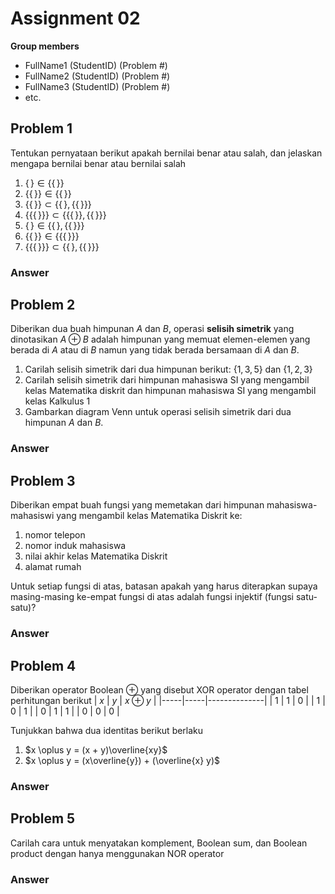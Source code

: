 # Assignment 02

**Group members**
- FullName1 (StudentID) (Problem #)
- FullName2 (StudentID) (Problem #)
- FullName3 (StudentID) (Problem #)
- etc.

## Problem 1
Tentukan pernyataan berikut apakah bernilai benar atau salah, dan jelaskan 
mengapa bernilai benar atau bernilai salah
1. $`\{\,\} \in \{ \{\,\} \}`$   
2. $`\{\{\,\}\} \in \{ \{\,\}\}`$
3. $`\{\{\,\}\} \subset \{ \{\,\}, \{ \{\,\} \} \}`$
4. $`\{\{ \{\,\}\}\} \subset \{\{\{\,\}\}, \{\{\,\}\}\}`$
5. $`\{\,\} \in \{\{\,\}, \{\{\,\}\}\}`$
6. $`\{\{\,\}\} \in \{\{\{\,\}\}\}`$
7. $`\{\{\{\,\}\}\} \subset \{\{\,\}, \{\{\,\}\}\}`$

### Answer

## Problem 2
Diberikan dua buah himpunan $A$ dan $B$, operasi **selisih simetrik**
yang dinotasikan $A \oplus B$ adalah himpunan yang memuat elemen-elemen
yang berada di $A$ atau di $B$ namun yang tidak berada bersamaan di 
$A$ dan $B$.
1. Carilah selisih simetrik dari dua himpunan berikut: $\{1, 3, 5\}$
   dan $\{1, 2, 3\}$
2. Carilah selisih simetrik dari himpunan mahasiswa SI yang mengambil 
   kelas Matematika diskrit dan himpunan mahasiswa SI yang mengambil 
   kelas Kalkulus 1
3. Gambarkan diagram Venn untuk operasi selisih simetrik dari dua 
   himpunan $A$ dan $B$.

### Answer

## Problem 3
Diberikan empat buah fungsi yang memetakan dari himpunan mahasiswa-mahasiswi
yang mengambil kelas Matematika Diskrit ke:
1. nomor telepon
2. nomor induk mahasiswa
3. nilai akhir kelas Matematika Diskrit
4. alamat rumah

Untuk setiap fungsi di atas, batasan apakah yang harus diterapkan supaya 
masing-masing ke-empat fungsi di atas adalah fungsi injektif (fungsi 
satu-satu)?
### Answer

## Problem 4
Diberikan operator Boolean $\oplus$ yang disebut XOR operator dengan 
tabel perhitungan berikut
| $x$ | $y$ | $x \oplus y$ |
|-----|-----|--------------|
| 1   | 1   | 0            |
| 1   | 0   | 1            |
| 0   | 1   | 1            |
| 0   | 0   | 0            |

Tunjukkan bahwa dua identitas berikut berlaku
1. $x \oplus y = (x + y)\overline{xy}$
2. $x \oplus y = (x\overline{y}) + (\overline{x} y)$

### Answer

## Problem 5   
Carilah cara untuk menyatakan komplement, Boolean sum, 
dan Boolean product dengan hanya menggunakan NOR operator

### Answer